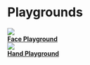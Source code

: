 # Playgrounds

<div class="window">
  <div class="window-body">
    <div class="row">
      <div class="col-6"><a href="/playgrounds/face"><img src="https://media.giphy.com/media/Iv2aSMS0QTy2P5JNCX/source.gif"></a></div>
      <div class="col-6">
        <div><strong><a href="/playgrounds/face">Face Playground</a></strong></div>
      </div>
    </div>
  </div>
</div>

<div class="window">
  <div class="window-body">
    <div class="row">
      <div class="col-6"><a href="/playgrounds/hand"><img src="https://media2.giphy.com/media/FxLUuTSxXjJPx8K9L4/giphy.gif"></a></div>
      <div class="col-6">
        <div><strong><a href="/playgrounds/hand">Hand Playground</a></strong></div>
      </div>
    </div>
  </div>
</div>
